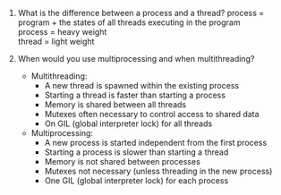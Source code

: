 1. What is the difference between a process and a thread?
process = program + the states of all threads executing in the program  
process = heavy weight  
thread = light weight 

2. When would you use multiprocessing  and when multithreading?
    - Multithreading:
        * A new thread is spawned within the existing process
        * Starting a thread is faster than starting a process
        * Memory is shared between all threads
        * Mutexes often necessary to control access to shared data
        * On GIL (global interpreter lock) for all threads
    - Multiprocessing:
        * A new process is started independent from the first process
        * Starting a process is slower than starting a thread
        * Memory is not shared between processes
        * Mutexes not necessary (unless threading in the new process)
        * One GIL (global interpreter lock) for each process
